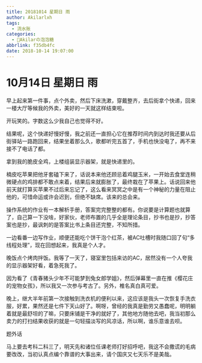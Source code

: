 ```yaml
---
title: 20181014 星期日 雨
author: Akilarlxh
tags:
  - 流水账
categories:
  - 🍬Akilarの泡泡糖
abbrlink: f35db4fc
date: 2018-10-14 19:07:00
---
```

# 10月14日 星期日 雨

早上起来第一件事，点个外卖，然后下床洗漱，穿戴整齐，去后街拿个快递，回来一楼大厅等候我的外卖，美好的一天就这样结束啦。

开玩笑的。字数这么少我自己也觉得不好。

结果呢，这个快递好慢好慢，我之前还一直担心它在推荐时间内到达时我还要从后街驿站一路跑回来，结果坐着那么久，歌都听完五首了，手机也快没电了，再不来接不了电话了都。

拿到我的脆皮全鸡，上楼组装显示器架，就是快递里的。

楠皮吃苹果把他牙套磕下来了，话说本来他还顾忌着鸡腿玉米，一开始去食堂连稍微硬点的鸡排都不敢点来着，结果后来就膨胀了，最终栽在了苹果上。话说回来他前天就打算买苹果不过后来忘记了，这么看来冥冥之中是有一个神秘的力量在阻止他的，可惜命运或许会迟到，但绝不缺席。该来的总会来。

操作系统的作业有一本解析手册，答案完完整整的都有。你说要是计算题也就算了，自己算一下没啥，好家伙，老师布置的几乎全是理论条目，抄书也是抄，抄答案也是抄，最讽刺的是答案比书上条目还完整，不知所措。

一边看番一边写作业，顺便还能吃个饼干泡个红茶，被AC吐槽时我随口回了句“多线程处理”，现在回想起来，我真是个人才。

晚饭点个烤肉拌饭。我等了一天了，寝室里包括来访的AC，居然没有一个人夸我的显示器架好看，着急死我了。

因为看了《青春猪头少年不可能梦到兔女郎学姐》，然后弹幕里一直在推《樱花庄的宠物女孩》，所以我又一次参与考古了。另外，椎名真白真可爱。

晚上，继大半年前第一次接触到洗衣机的便利以来，这应该是我头一次恢复手洗衣服，好累，果然还是七件下天山好了。啊呀，曾经的我真是勤劳又愚蠢呢，明明躺着就是最舒坦的了嘛，只要床铺是干净的就好了，其他地方随他去吧，我当初那么卖力的打扫结果收获的就是一句轻描淡写的风凉话，所以啊，谁乐意谁去呗。

题外话

马上要去考科二科三了，明天先和诸位任课老师打好招呼吧，我这不会撒谎的毛病要改改，当初认真点编个靠谱的大事出来，请个国庆又七天乐不是美哉。
